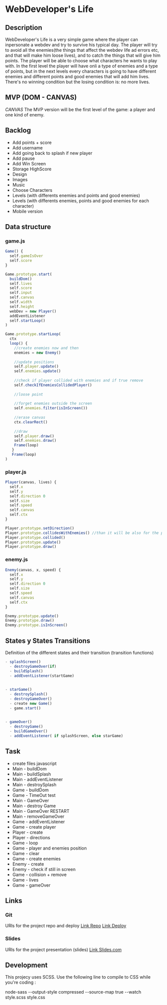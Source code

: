 # WebDeveloper's Life

## Description
WebDeveloper's Life is a very simple game where the player can inpersonate a webdev and try to survive his typical day.
The player will try to avoid all the enemies(the things that affect the webdev life ad errors etc, and that will make him loose lives), and to catch the things that will give him points.
The player will be able to choose what characters he wants to play with.
In the first level the player will have onli a type of enemies and a type of points, but in the next levels every characters is going to have different enemies and different points and good enemies that will add him lives.
There's no winning condition but the losing condition is: no more lives.


## MVP (DOM - CANVAS)
*CANVAS*
The MVP version will be the first level of the game: a player and one kind of enemy.

## Backlog
- Add points + score
- Add username
- Add going back to splash if new player
- Add pause
- Add Win Screen
- Storage HighScore
- Design
- Images
- Music
- Choose Characters
- Levels (with differents enemies and points and good enemies)
- Levels (with differents enemies, points and good enemies for each character)
- Mobile version


## Data structure
### game.js
```javascript
Game() {
  self.gameIsOver
  self.score
}

Game.prototype.start(
  buildDom()
  self.lives
  self.score
  self.input
  self.canvas
  self.width
  self.height
  webDev = new Player()
  addEventListener
  self.startLoop()
)

Game.prototype.startLoop(
  ctx
  loop() {
    //create enemies now and then
    enemies = new Enemy()
    
    //update positions
    self.player.update()
    self.enemies.update()
    
    //check if player collided with enemies and if true remove
    self.checkIfEnemiesCollidedPlayer()
    
    //loose point
    
    //forget enemies outside the screen
    self.enemies.filter(isInScreen())
    
    //erase canvas
    ctx.clearRect()
    
    //draw
    self.player.draw()
    self.enemies.draw()
    Frame(loop)
   }
   Frame(loop)
)


```
### player.js
```javascript
Player(canvas, lives) {
  self.x
  self.y
  self.direction 0
  self.size
  self.speed
  self.canvas
  self.ctx
}

Player.prototype.setDirection()
Player.prototype.collidesWithEnemies() //than it will be also for the points
Player.prototype.collided()
Player.prototype.update()
Player.prototype.draw()


```
### enemy.js
```javascript
Enemy(canvas, x, speed) {
  self.x
  self.y
  self.direction 0
  self.size
  self.speed
  self.canvas
  self.ctx
}

Enemy.prototype.update()
Enemy.prototype.draw()
Enemy.prototype.isInScreen()

```


## States y States Transitions
Definition of the different states and their transition (transition functions)
```javascript
- splashScreen()
  - destroyGameOver(if)
  - buildSplash()
  - addEventListener(startGame)
  
  
- starGame()
  - destroySplash()
  - destroyGameOver()
  - create new Game()
  - game.start()
  
  
- gameOver()
  - destroyGame()
  - buildGameOver()
  - addEventListener( if splashScreen, else starGame) 
```

## Task
- create files javascript
- Main - buildDom
- Main - buildSplash
- Main - addEventListener
- Main - destroySplash
- Game - buildDom
- Game - TimeOut test
- Main - GameOver
- Main - destroy Game
- Main - GameOver RESTART
- Main - removeGameOver
- Game - addEventListener
- Game - create player
- Player - create
- Player - directions
- Game - loop
- Game - player and enemies position 
- Game - clear
- Game - create enemies
- Enemy - create
- Enemy - check if still in screen
- Game - collision + remove
- Game - lives 
- Game - gameOver

## Links


### Git
URls for the project repo and deploy
[Link Repo](https://github.com/francescaropolo/webdev-life)
[Link Deploy](https://francescaropolo.github.io/webdev-life-game/)


### Slides
URls for the project presentation (slides)
[Link Slides.com](http://slides.com)


## Development 

This projecy uses SCSS. Use the following line to compile to CSS while you're coding :

node-sass --output-style compressed --source-map true --watch style.scss style.css
